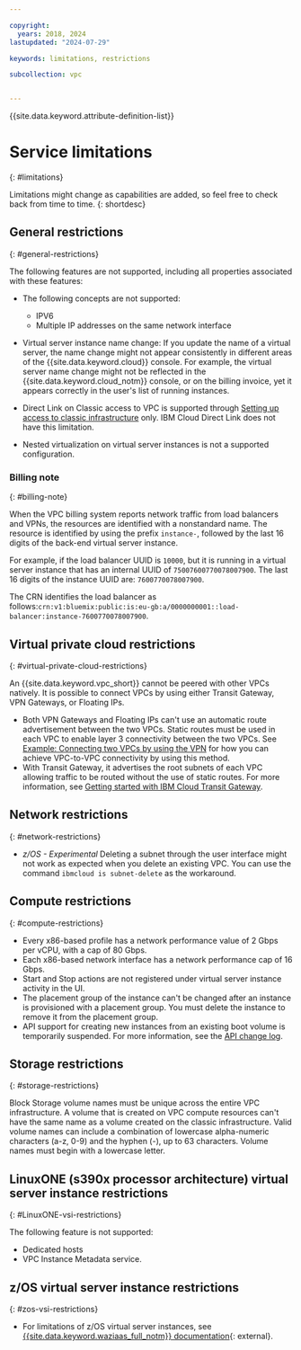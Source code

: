 ```yaml
---

copyright:
  years: 2018, 2024
lastupdated: "2024-07-29"

keywords: limitations, restrictions

subcollection: vpc


---
```


{{site.data.keyword.attribute-definition-list}}

# Service limitations
{: #limitations}

Limitations might change as capabilities are added, so feel free to check back from time to time.
{: shortdesc}

## General restrictions
{: #general-restrictions}

The following features are not supported, including all properties associated with these features:

* The following concepts are not supported:
    * IPV6
    * Multiple IP addresses on the same network interface

* Virtual server instance name change: If you update the name of a virtual server, the name change might not appear consistently in different areas of the {{site.data.keyword.cloud}} console. For example, the virtual server name change might not be reflected in the {{site.data.keyword.cloud_notm}} console, or on the billing invoice, yet it appears correctly in the user's list of running instances.

* Direct Link on Classic access to VPC is supported through [Setting up access to classic infrastructure](/docs/vpc?topic=vpc-setting-up-access-to-classic-infrastructure) only. IBM Cloud Direct Link does not have this limitation.

* Nested virtualization on virtual server instances is not a supported configuration.

### Billing note
{: #billing-note}

When the VPC billing system reports network traffic from load balancers and VPNs, the resources are identified with a nonstandard name. The resource is identified by using the prefix `instance-`, followed by the last 16 digits of the back-end virtual server instance.

For example, if the load balancer UUID is `10000`, but it is running in a virtual server instance that has an internal UUID of `75007600770078007900`. The last 16 digits of the instance UUID are: `7600770078007900`.

The CRN identifies the load balancer as follows:`crn:v1:bluemix:public:is:eu-gb:a/0000000001::load-balancer:instance-7600770078007900`.

## Virtual private cloud restrictions
{: #virtual-private-cloud-restrictions}

An {{site.data.keyword.vpc_short}} cannot be peered with other VPCs natively. It is possible to connect VPCs by using either Transit Gateway, VPN Gateways, or Floating IPs.

* Both VPN Gateways and Floating IPs can't use an automatic route advertisement between the two VPCs. Static routes must be used in each VPC to enable layer 3 connectivity between the two VPCs. See [Example: Connecting two VPCs by using the VPN](/docs/vpc?topic=vpc-vpn-example) for how you can achieve VPC-to-VPC connectivity by using this method.
* With Transit Gateway, it advertises the root subnets of each VPC allowing traffic to be routed without the use of static routes. For more information, see [Getting started with IBM Cloud Transit Gateway](/docs/transit-gateway?topic=transit-gateway-getting-started).

## Network restrictions
{: #network-restrictions}

* *z/OS - Experimental* Deleting a subnet through the user interface might not work as expected when you delete an existing VPC. You can use the command `ibmcloud is subnet-delete` as the workaround.

## Compute restrictions
{: #compute-restrictions}

* Every x86-based profile has a network performance value of 2 Gbps per vCPU, with a cap of 80 Gbps.
* Each x86-based network interface has a network performance cap of 16 Gbps. 
* Start and Stop actions are not registered under virtual server instance activity in the UI.
* The placement group of the instance can't be changed after an instance is provisioned with a placement group. You must delete the instance to remove it from the placement group.
* API support for creating new instances from an existing boot volume is temporarily suspended. For more information, see the [API change log](/docs/vpc?topic=vpc-api-change-log).

## Storage restrictions
{: #storage-restrictions}

Block Storage volume names must be unique across the entire VPC infrastructure. A volume that is created on VPC compute resources can't have the same name as a volume created on the classic infrastructure. Valid volume names can include a combination of lowercase alpha-numeric characters (a-z, 0-9) and the hyphen (-), up to 63 characters. Volume names must begin with a lowercase letter.

## LinuxONE (s390x processor architecture) virtual server instance restrictions
{: #LinuxONE-vsi-restrictions}

The following feature is not supported:

* Dedicated hosts
* VPC Instance Metadata service.



## z/OS virtual server instance restrictions
{: #zos-vsi-restrictions}

* For limitations of z/OS virtual server instances, see [{{site.data.keyword.waziaas_full_notm}} documentation](https://www.ibm.com/docs/en/wazi-aas/1.0.0?topic=known-limitations){: external}.
